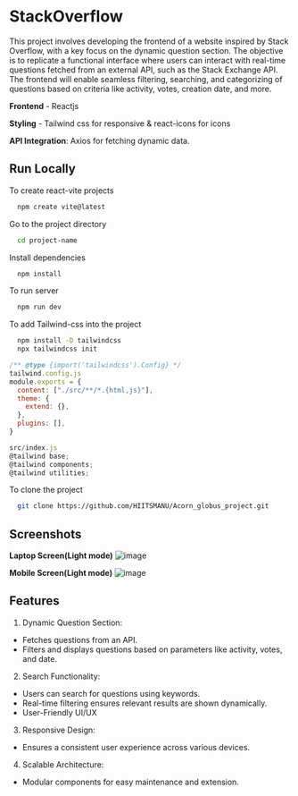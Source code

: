 # StackOverflow

This project involves developing the frontend of a website inspired by Stack Overflow, with a key focus on the dynamic question section. The objective is to replicate a functional interface where users can interact with real-time questions fetched from an external API, such as the Stack Exchange API. The frontend will enable seamless filtering, searching, and categorizing of questions based on criteria like activity, votes, creation date, and more. 


**Frontend** - Reactjs 

**Styling** - Tailwind css for responsive & react-icons for icons

**API Integration**: Axios for fetching dynamic data.


## Run Locally

To create react-vite projects

```bash
  npm create vite@latest
```

Go to the project directory

```bash
  cd project-name
```
Install dependencies

```bash
  npm install
```

To run server

```bash
  npm run dev
```

To add Tailwind-css into the project

```bash
  npm install -D tailwindcss
  npx tailwindcss init
```

```javascript
/** @type {import('tailwindcss').Config} */
tailwind.config.js
module.exports = {
  content: ["./src/**/*.{html,js}"],
  theme: {
    extend: {},
  },
  plugins: [],
}
```
```javascript
src/index.js
@tailwind base;
@tailwind components;
@tailwind utilities;
```

To clone the project

```bash
  git clone https://github.com/HIITSMANU/Acorn_globus_project.git
```


## Screenshots

**Laptop Screen(Light mode)**
![image](https://github.com/user-attachments/assets/a2a24d69-b912-4c59-9a8a-bb4752592c22)



**Mobile Screen(Light mode)**
![image](https://github.com/user-attachments/assets/29e8c167-5162-48f3-adfe-b377b76a3534)



## Features

1. Dynamic Question Section:

- Fetches questions from an API.
- Filters and displays questions based on parameters like activity, votes, and date.

2. Search Functionality:

- Users can search for questions using keywords.
- Real-time filtering ensures relevant results are shown dynamically.
- User-Friendly UI/UX

3. Responsive Design:

- Ensures a consistent user experience across various devices.

4. Scalable Architecture:

- Modular components for easy maintenance and extension.





